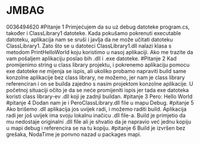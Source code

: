 ﻿# JMBAG
0036494620
#Pitanje 1
Primjećujem da su uz debug datoteke program.cs, također i ClassLibrary1 datoteke. Kada pokušamo pokrenuti executable datoteku, aplikacija nam se sruši i javlja da ne može učitati datoteku ClassLibrary1. Zato što se u datoteci ClassLibrary1.dll nalazi klasa s metodom PrintHelloWorld koju koristimo u nasoj aplikaciji. Ako me trazite da vam pošaljem aplikaciju poslao bih .dll i .exe datoteke.
#Pitanje 2
Kad promijenimo string u class library projektu, i pokrenemo aplikaciju pomocu exe datoteke ne mijenja se ispis, ali ukoliko probamo napraviti build same konzolne aplikacije bez class library, ne možemo, jer nam je class library referenciran i on se builda zajedno s nasim projektom konzolne aplikacije. U početnoj situaciji očito je da se neće promijeniti ispis jer tada exe datoteka koristi class library-ev .dll koji je zadnji buildan.
#pitanje 3
Pero: Hello World
#pitanje 4
Dodan nam je i PeroClassLibrary.dll file u mapu Debug.
#pitanje 5
Ako brišemo .dll aplikacija jos uvijek radi, i možemo raditi build. Aplikacija radi jer još uvijek ima svoju lokalnu inačicu .dll file-a. Build je primjetio da mu nedostaje originalni .dll file ali je shvatio da je napravio već jednu kopiju u mapi debug i referencira se na tu kopiju.
#pitanje 6
Build je izvršen bez grešaka, NodaTime je ponvno nazad u packages mapi.